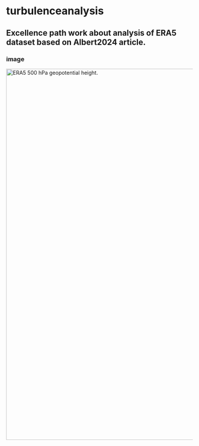 # turbulenceanalysis
Excellence path work about analysis of ERA5 dataset based on Albert2024 article.
---------------------
### image
<!-- ![Closeup of the Ionian basin arc](cplot_2025-02-07 12:00 UTC.png) -->
<img src="phi 2025" width="1000" alt="ERA5 500 hPa geopotential height.">
